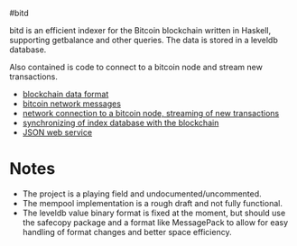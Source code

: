 #bitd

bitd is an efficient indexer for the Bitcoin blockchain written in Haskell, supporting getbalance and other queries.
The data is stored in a leveldb database.

Also contained is code to connect to a bitcoin node and stream new transactions. 

* [blockchain data format](src/BitD/Protocol/Blockchain.hs)
* [bitcoin network messages](src/BitD/Protocol/Messages.hs)
* [network connection to a bitcoin node, streaming of new transactions](src/BitD/ConnectionDaemon.hs)
* [synchronizing of index database with the blockchain](src/BitD/Sync.hs)
* [JSON web service](src/BitD/WebService.hs)

# Notes

* The project is a playing field and undocumented/uncommented.
* The mempool implementation is a rough draft and not fully functional.
* The leveldb value binary format is fixed at the moment, but should use the safecopy package
  and a format like MessagePack to allow for easy handling of format changes and better space efficiency.